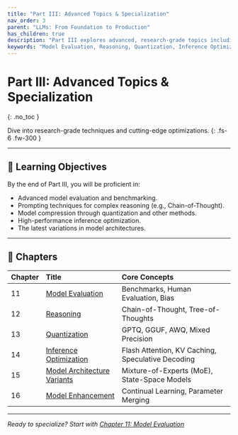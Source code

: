 ```yaml
---
title: "Part III: Advanced Topics & Specialization"
nav_order: 3
parent: "LLMs: From Foundation to Production"
has_children: true
description: "Part III explores advanced, research-grade topics including model evaluation, reasoning, quantization, inference optimization, and novel architecture variants."
keywords: "Model Evaluation, Reasoning, Quantization, Inference Optimization, Mixture of Experts, MoE, LLM Security"
---
```


# Part III: Advanced Topics & Specialization
{: .no_toc }

Dive into research-grade techniques and cutting-edge optimizations.
{: .fs-6 .fw-300 }

---

## 🎯 Learning Objectives

By the end of Part III, you will be proficient in:
- Advanced model evaluation and benchmarking.
- Prompting techniques for complex reasoning (e.g., Chain-of-Thought).
- Model compression through quantization and other methods.
- High-performance inference optimization.
- The latest variations in model architectures.

---

## 📖 Chapters

| Chapter | Title | Core Concepts |
|:--------|:------|:--------------|
| 11 | [Model Evaluation](11_model_evaluation.html) | Benchmarks, Human Evaluation, Bias |
| 12 | [Reasoning](12_reasoning.html) | Chain-of-Thought, Tree-of-Thoughts |
| 13 | [Quantization](13_quantization.html) | GPTQ, GGUF, AWQ, Mixed Precision |
| 14 | [Inference Optimization](14_inference_optimization.html) | Flash Attention, KV Caching, Speculative Decoding|
| 15 | [Model Architecture Variants](15_model_architecture_variants.html) | Mixture-of-Experts (MoE), State-Space Models |
| 16 | [Model Enhancement](16_model_enhancement.html) | Continual Learning, Parameter Merging |

---

*Ready to specialize? Start with [Chapter 11: Model Evaluation](11_model_evaluation.html)* 